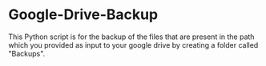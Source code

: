 # Google-Drive-Backup
This Python script is for the backup of the files that are present in the path which you provided as input to your google drive by creating a folder called "Backups".
